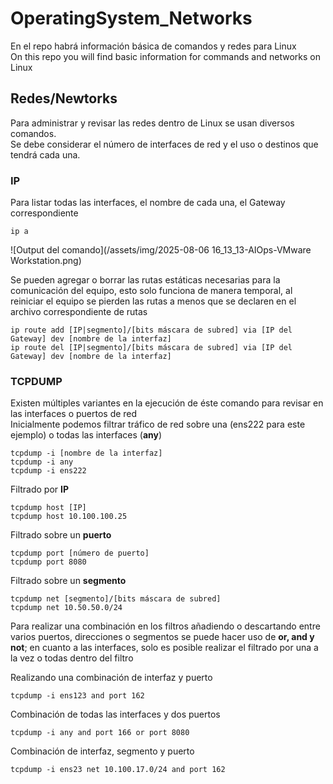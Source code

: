# OperatingSystem_Networks
En el repo habrá información básica de comandos y redes para Linux  
On this repo you will find basic information for commands and networks on Linux

## Redes/Newtorks  
Para administrar y revisar las redes dentro de Linux se usan diversos comandos.  
Se debe considerar el número de interfaces de red y el uso o destinos que tendrá cada una.  

### IP
Para listar todas las interfaces, el nombre de cada una, el Gateway correspondiente  
```
ip a
```
![Output del comando](/assets/img/2025-08-06 16_13_13-AIOps-VMware Workstation.png)
  
Se pueden agregar o borrar las rutas estáticas necesarias para la comunicación del equipo, esto solo funciona de manera temporal, al reiniciar el equipo se pierden las rutas a menos que se declaren en el archivo correspondiente de rutas
```
ip route add [IP|segmento]/[bits máscara de subred] via [IP del Gateway] dev [nombre de la interfaz]  
ip route del [IP|segmento]/[bits máscara de subred] via [IP del Gateway] dev [nombre de la interfaz]
```

### TCPDUMP
Existen múltiples variantes en la ejecución de éste comando para revisar en las interfaces o puertos de red  
Inicialmente podemos filtrar tráfico de red sobre una (ens222 para este ejemplo) o todas las interfaces (**any**)
```
tcpdump -i [nombre de la interfaz]  
tcpdump -i any  
tcpdump -i ens222
```

Filtrado por **IP**  
```
tcpdump host [IP]
tcpdump host 10.100.100.25
```

Filtrado sobre un **puerto**
```
tcpdump port [número de puerto]  
tcpdump port 8080
```

Filtrado sobre un **segmento**
```
tcpdump net [segmento]/[bits máscara de subred]  
tcpdump net 10.50.50.0/24
```

Para realizar una combinación en los filtros añadiendo o descartando entre varios puertos, direcciones o segmentos se puede hacer uso de **or, and y not**; en cuanto a las interfaces, solo es posible realizar el filtrado por una a la vez o todas dentro del filtro  

Realizando una combinación de interfaz y puerto  
```
tcpdump -i ens123 and port 162
```

Combinación de todas las interfaces y dos puertos
```
tcpdump -i any and port 166 or port 8080
```

Combinación de interfaz, segmento y puerto
```
tcpdump -i ens23 net 10.100.17.0/24 and port 162  
```
